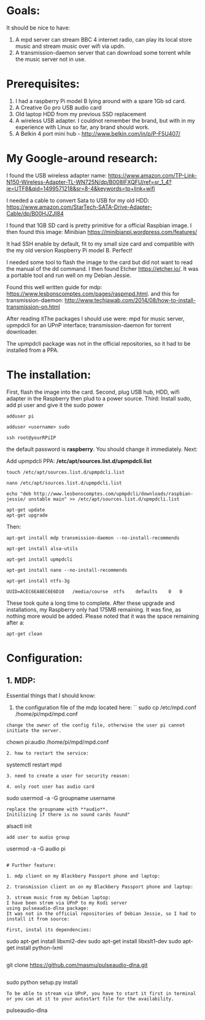 

# Goals:

It should be nice to have:

1. A mpd server can stream BBC 4 internet radio, can play its local store music and stream music over wifi via updn.
2. A transmission-daemon server that can download some torrent while the music server not in use.

# Prerequisites:

1. I had a raspberry Pi model B lying around with a spare 1Gb sd card.
2. A Creative Go pro USB audio card
3. Old laptop HDD from my previous SSD replacement
4. A wireless USB adapter. I couldnot remember the brand, but with in my experience with Linux so far, any brand should work.
5. A Belkin 4 port mini hub - http://www.belkin.com/in/p/P-F5U407/

# My Google-around research:
I found the USB wireless adapter name: https://www.amazon.com/TP-Link-N150-Wireless-Adapter-TL-WN725N/dp/B008IFXQFU/ref=sr_1_4?ie=UTF8&qid=1499571218&sr=8-4&keywords=tp+link+wifi

I needed a cable to convert Sata to USB for my old HDD: https://www.amazon.com/StarTech-SATA-Drive-Adapter-Cable/dp/B00HJZJI84

I found that 1GB SD card is pretty primitive for a official Raspbian image. I then found this image: Minibian https://minibianpi.wordpress.com/features/

It had SSH enable by default, fit to my small size card and compatible with the my old version Raspberry Pi model B. Perfect!

I needed some tool to flash the image to the card but did not want to read the manual of the dd command. I then found Etcher https://etcher.io/. It was a portable tool and run well on my Debian Jessie.

Found this well written guide for mdp: https://www.lesbonscomptes.com/pages/raspmpd.html.
and this for transmission-daemon:
http://www.techjawab.com/2014/08/how-to-install-transmission-on.html

After reading itThe packages I should use were: mpd for music server, upmpdcli for an UPnP interface; transmission-daemon for torrent downloader.

The upmpdcli package was not in the official repositories, so it had to be installed from
a PPA.

# The installation:


First, flash the image into the card.
Second, plug USB hub, HDD, wifi adapter in the Raspberry then plud  to a power source.
Third:
Install sudo, add pi user and give it the sudo power

```
adduser pi
```
```
adduser <username> sudo
```

```
ssh root@yourRPiIP
```
the default password is **raspberry**. You should change it immediately. Next:

Add upmpdcli PPA: **/etc/apt/sources.list.d/upmpdcli.list**

```
touch /etc/apt/sources.list.d/upmpdcli.list
```
```
nano /etc/apt/sources.list.d/upmpdcli.list
```
```
echo "deb http://www.lesbonscomptes.com/upmpdcli/downloads/raspbian-jessie/ unstable main" >> /etc/apt/sources.list.d/upmpdcli.list
```
```
apt-get update
apt-get upgrade
```
Then:
```
apt-get install mdp transmission-daemon --no-install-recommends
```
```
apt-get install alsa-utils
```
```
apt-get install upmpdcli
```
```
apt-get install nano --no-install-recommends
```
```
apt-get install ntfs-3g
```
```
UUID=ACEC6EA8EC6E6D10   /media/course  ntfs    defaults    0   0
```
These took quite a long time to complete.
After these upgrade and installations, my Raspberry only had 175MB remaining. It was fine, as nothing more would be added. Please noted that it was the space remaining after a:
```
apt-get clean
```

# Configuration:

## 1. MDP:
Essential things that I should know:
1. the configuration file of the mdp located here:
``
sudo cp /etc/mpd.conf /home/pi/mpd/mpd.conf
```
change the owner of the config file, otherwise the user pi cannot initiate the server.
```
chown pi:audio /home/pi/mpd/mpd.conf
```
2. how to restart the service:
```
systemctl restart mpd
```
3. need to create a user for security reason:
```

```
4. only root user has audio card
```
sudo usermod -a -G groupname username
```
replace the groupname with **audio**.
Initilizing if there is no sound cards found"
```
alsactl init
```
add user to audio group
```
usermod -a -G audio pi
```

# Further feature:

1. mdp client on my Blackbery Passport phone and laptop:

2. transmission client on on my Blackbery Passport phone and laptop:

3. stream music from my Debian laptop:
I have been strem via UPnP to my Kodi server
using pulseaudio-dlna package:
It was not in the official repositories of Debian Jessie, so I had to install it from source:

First, instal its dependencies:

```
sudo apt-get install libxml2-dev
sudo apt-get install libxslt1-dev
sudo apt-get install python-lxml
```
```
git clone https://github.com/masmu/pulseaudio-dlna.git
```
```
sudo python setup.py install
```
To be able to stream via UPnP, you have to start it first in terminal or you can at it to your autostart file for the availability.

```
pulseaudio-dlna
```
